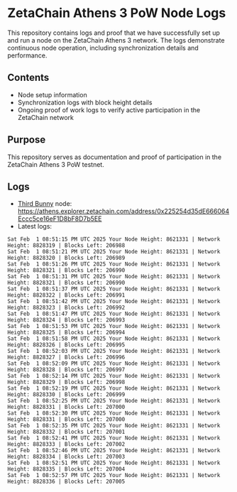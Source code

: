 # ZetaChain Athens 3 PoW Node Logs
This repository contains logs and proof that we have successfully set up and run a node on the ZetaChain Athens 3 network. The logs demonstrate continuous node operation, including synchronization details and performance.

## Contents
- Node setup information
- Synchronization logs with block height details
- Ongoing proof of work logs to verify active participation in the ZetaChain network

## Purpose
This repository serves as documentation and proof of participation in the ZetaChain Athens 3 PoW testnet.

## Logs

- [Third Bunny](https://thirdbunny.xyz/) node: https://athens.explorer.zetachain.com/address/0x225254d35dE666064Eccc5ce16eF1D8bF8D7b5EE
- Latest logs:
```
Sat Feb  1 08:51:15 PM UTC 2025 Your Node Height: 8621331 | Network Height: 8828319 | Blocks Left: 206988
Sat Feb  1 08:51:21 PM UTC 2025 Your Node Height: 8621331 | Network Height: 8828320 | Blocks Left: 206989
Sat Feb  1 08:51:26 PM UTC 2025 Your Node Height: 8621331 | Network Height: 8828321 | Blocks Left: 206990
Sat Feb  1 08:51:31 PM UTC 2025 Your Node Height: 8621331 | Network Height: 8828321 | Blocks Left: 206990
Sat Feb  1 08:51:37 PM UTC 2025 Your Node Height: 8621331 | Network Height: 8828322 | Blocks Left: 206991
Sat Feb  1 08:51:42 PM UTC 2025 Your Node Height: 8621331 | Network Height: 8828323 | Blocks Left: 206992
Sat Feb  1 08:51:47 PM UTC 2025 Your Node Height: 8621331 | Network Height: 8828324 | Blocks Left: 206993
Sat Feb  1 08:51:53 PM UTC 2025 Your Node Height: 8621331 | Network Height: 8828325 | Blocks Left: 206994
Sat Feb  1 08:51:58 PM UTC 2025 Your Node Height: 8621331 | Network Height: 8828326 | Blocks Left: 206995
Sat Feb  1 08:52:03 PM UTC 2025 Your Node Height: 8621331 | Network Height: 8828327 | Blocks Left: 206996
Sat Feb  1 08:52:09 PM UTC 2025 Your Node Height: 8621331 | Network Height: 8828328 | Blocks Left: 206997
Sat Feb  1 08:52:14 PM UTC 2025 Your Node Height: 8621331 | Network Height: 8828329 | Blocks Left: 206998
Sat Feb  1 08:52:19 PM UTC 2025 Your Node Height: 8621331 | Network Height: 8828330 | Blocks Left: 206999
Sat Feb  1 08:52:25 PM UTC 2025 Your Node Height: 8621331 | Network Height: 8828331 | Blocks Left: 207000
Sat Feb  1 08:52:30 PM UTC 2025 Your Node Height: 8621331 | Network Height: 8828331 | Blocks Left: 207000
Sat Feb  1 08:52:35 PM UTC 2025 Your Node Height: 8621331 | Network Height: 8828332 | Blocks Left: 207001
Sat Feb  1 08:52:41 PM UTC 2025 Your Node Height: 8621331 | Network Height: 8828333 | Blocks Left: 207002
Sat Feb  1 08:52:46 PM UTC 2025 Your Node Height: 8621331 | Network Height: 8828334 | Blocks Left: 207003
Sat Feb  1 08:52:51 PM UTC 2025 Your Node Height: 8621331 | Network Height: 8828335 | Blocks Left: 207004
Sat Feb  1 08:52:57 PM UTC 2025 Your Node Height: 8621331 | Network Height: 8828336 | Blocks Left: 207005
```
